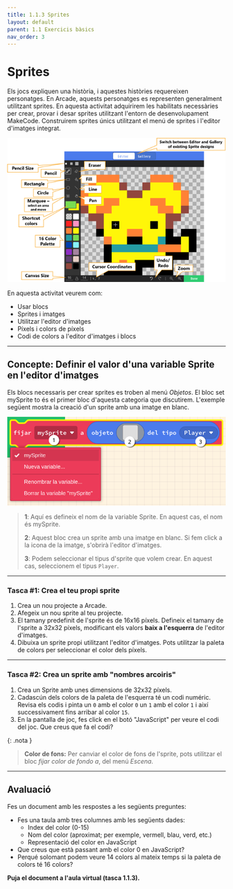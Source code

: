 ```yaml
---
title: 1.1.3 Sprites
layout: default
parent: 1.1 Exercicis bàsics
nav_order: 3
---
```


# Sprites


Els jocs expliquen una història, i aquestes històries requereixen personatges. En Arcade, aquests personatges es representen generalment utilitzant sprites. En aquesta activitat adquirirem les habilitats necessàries per crear, provar i desar sprites utilitzant l'entorn de desenvolupament MakeCode. Construirem sprites únics utilitzant el menú de sprites i l'editor d'imatges integrat.

![](../../images/image-editor-features.png)

En aquesta activitat veurem com:

- Usar blocs
- Sprites i imatges
- Utilitzar l'editor d'imatges
- Píxels i colors de píxels
- Codi de colors a l'editor d'imatges i blocs

---

## Concepte: Definir el valor d'una variable Sprite en l'editor d'imatges

<!--<iframe width="560" height="315" src="https://www.youtube.com/embed/gCtzHzg_BZM?si=hGVOmJkc8YpMckI3&amp;start=30" title="YouTube video player" frameborder="0" allow="accelerometer; autoplay; clipboard-write; encrypted-media; gyroscope; picture-in-picture; web-share" referrerpolicy="strict-origin-when-cross-origin" allowfullscreen></iframe>-->

Els blocs necessaris per crear sprites es troben al menú _Objetos_. El bloc set mySprite to és el primer bloc d'aquesta categoria que discutirem. L'exemple següent mostra la creació d'un sprite amb una imatge en blanc.

![alt text](../../images/block_parts.png)

> **1**:  Aquí es defineix el nom de la variable Sprite. En aquest cas, el nom és mySprite.
> 
> **2**:  Aquest bloc crea un sprite amb una imatge en blanc. Si fem click a la icona de la imatge, s'obrirà l'editor d'imatges.
> 
> **3**: Podem seleccionar el tipus d'sprite que volem crear. En aquest cas, seleccionem el tipus `Player`.

---

### Tasca #1: Crea el teu propi sprite

1. Crea un nou projecte a Arcade.
2. Afegeix un nou sprite al teu projecte.
3. El tamany predefinit de l'sprite és de 16x16 píxels. Defineix el tamany de l'sprite a 32x32 píxels, modificant els valors **baix a l'esquerra** de l'editor d'imatges.
4. Dibuixa un sprite propi utilitzant l'editor d'imatges. Pots utilitzar la paleta de colors per seleccionar el color dels píxels.

---

### Tasca #2: Crea un sprite amb "nombres arcoiris"  

1. Crea un Sprite amb unes dimensions de 32x32 píxels.
2. Cadascún dels colors de la paleta de l'esquerra té un codi numéric. Revisa els codis i pinta un `0` amb el color `0` un `1` amb el color `1` i així successivament fins arribar al color `15`.
3. En la pantalla de joc, fes click en el botó "JavaScript" per veure el codi del joc. Que creus que fa el codi?

{: .nota }
> **Color de fons:**
> Per canviar el color de fons de l'sprite, pots utilitzar el bloc _fijar color de fondo a_, del menú _Escena_.

---

## Avaluació

Fes un document amb les respostes a les següents preguntes:

- Fes una taula amb tres columnes amb les següents dades:
  - Index del color (0-15)
  - Nom del color (aproximat; per exemple, vermell, blau, verd, etc.)
  - Representació del color en JavaScript    
- Que creus que està passant amb el color 0 en JavaScript?
- Perqué solomant podem veure 14 colors al mateix temps si la paleta de colors té 16 colors?

**Puja el document a l'aula virtual (tasca 1.1.3).**
